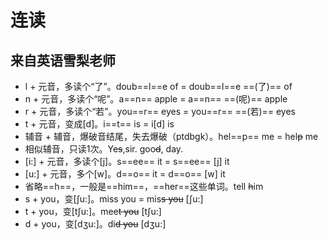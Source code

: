 # 连读

## 来自英语雪梨老师

- l + 元音，多读个“了”。doub==l==e of = doub==l==e ==(了)== of
- n + 元音，多读个“呢”。a==n== apple = a==n== ==(呢)== apple
- r + 元音，多读个“若”。you==r== eyes = you==r== ==(若)== eyes
- t + 元音，变成[d]。i==t== is = i[d] is
- 辅音 + 辅音，爆破音结尾，失去爆破（ptdbgk）。hel==p== me = hel~~p~~ me
- 相似辅音，只读1次。Ye~~s~~,sir. goo~~d~~, day.
- [i:] + 元音，多读个[j]。s==ee== it = s==ee== [j] it
- [u:] + 元音，多个[w]。d==o== it = d==o== [w] it
- 省略==h==，一般是==him==，==her==这些单词。tell ~~h~~im
- s + you，变[ʃu:]。miss you = mis~~s you~~ [ʃu:]
- t + you，变[tʃu:]。mee~~t you~~ [tʃu:]
- d + you，变[dʒu:]。di~~d you~~ [dʒu:]